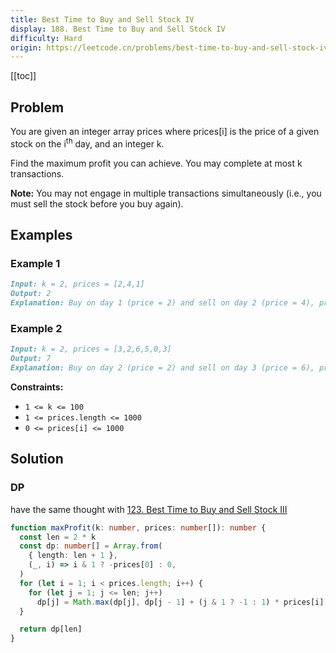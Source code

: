 ```yaml
---
title: Best Time to Buy and Sell Stock IV
display: 188. Best Time to Buy and Sell Stock IV
difficulty: Hard
origin: https://leetcode.cn/problems/best-time-to-buy-and-sell-stock-iv
---
```


[[toc]]

## Problem

You are given an integer array prices where prices[i] is the price of a given stock on the i<sup>th</sup> day, and an integer k.

Find the maximum profit you can achieve. You may complete at most k transactions.

**Note:** You may not engage in multiple transactions simultaneously (i.e., you must sell the stock before you buy again).

## Examples

### Example 1

```md
Input: k = 2, prices = [2,4,1]
Output: 2
Explanation: Buy on day 1 (price = 2) and sell on day 2 (price = 4), profit = 4-2 = 2.
```

### Example 2

```md
Input: k = 2, prices = [3,2,6,5,0,3]
Output: 7
Explanation: Buy on day 2 (price = 2) and sell on day 3 (price = 6), profit = 6-2 = 4. Then buy on day 5 (price = 0) and sell on day 6 (price = 3), profit = 3-0 = 3.
```

**Constraints:**

- `1 <= k <= 100`
- `1 <= prices.length <= 1000`
- `0 <= prices[i] <= 1000`

## Solution

### DP

have the same thought with [123. Best Time to Buy and Sell Stock III](/algorithms/dynamic-programming/123)

```ts
function maxProfit(k: number, prices: number[]): number {
  const len = 2 * k
  const dp: number[] = Array.from(
    { length: len + 1 },
    (_, i) => i & 1 ? -prices[0] : 0,
  )
  for (let i = 1; i < prices.length; i++) {
    for (let j = 1; j <= len; j++)
      dp[j] = Math.max(dp[j], dp[j - 1] + (j & 1 ? -1 : 1) * prices[i])
  }

  return dp[len]
}
```

